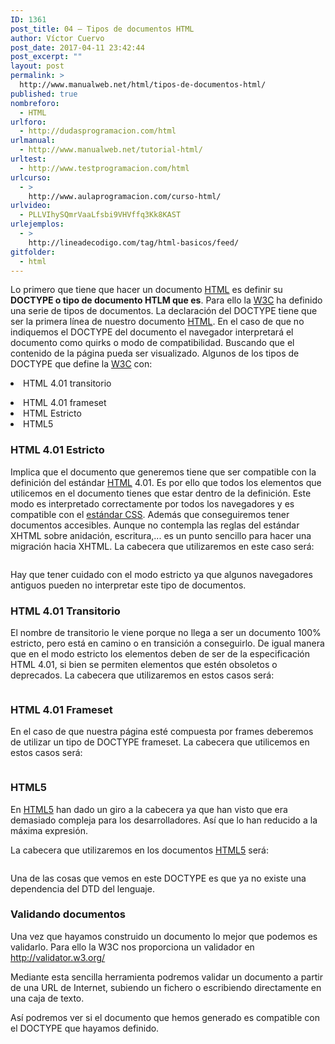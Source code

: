 ```yaml
---
ID: 1361
post_title: 04 – Tipos de documentos HTML
author: Víctor Cuervo
post_date: 2017-04-11 23:42:44
post_excerpt: ""
layout: post
permalink: >
  http://www.manualweb.net/html/tipos-de-documentos-html/
published: true
nombreforo:
  - HTML
urlforo:
  - http://dudasprogramacion.com/html
urlmanual:
  - http://www.manualweb.net/tutorial-html/
urltest:
  - http://www.testprogramacion.com/html
urlcurso:
  - >
    http://www.aulaprogramacion.com/curso-html/
urlvideo:
  - PLLVIhySQmrVaaLfsbi9VHVffq3Kk8KAST
urlejemplos:
  - >
    http://lineadecodigo.com/tag/html-basicos/feed/
gitfolder:
  - html
---
```

<span style="font-weight: 400">Lo primero que tiene que hacer un documento </span>[<span style="font-weight: 400">HTML</span>][1]<span style="font-weight: 400"> es definir su <strong>DOCTYPE o tipo de documento HTLM que es</strong>. Para ello la <a href="http://www.w3.org">W3C</a> ha definido una serie de tipos de documentos.</span> <span style="font-weight: 400">La declaración del DOCTYPE tiene que ser la primera línea de nuestro documento </span>[<span style="font-weight: 400">HTML</span>][1]<span style="font-weight: 400">.</span> <span style="font-weight: 400">En el caso de que no indiquemos el DOCTYPE del documento el navegador interpretará el documento como quirks o modo de compatibilidad. Buscando que el contenido de la página pueda ser visualizado.</span> <span style="font-weight: 400">Algunos de los tipos de DOCTYPE que define la <a href="http://www.w3.org">W3C</a> con:</span> <li style="font-weight: 400">
  <span style="font-weight: 400">HTML 4.01 transitorio</span>
</li>
<li style="font-weight: 400">
  <span style="font-weight: 400">HTML 4.01 frameset</span>
</li>
<li style="font-weight: 400">
  <span style="font-weight: 400">HTML Estricto</span>
</li>
<li style="font-weight: 400">
  <span style="font-weight: 400">HTML5</span>
</li>

### **HTML 4.01 Estricto**

<span style="font-weight: 400">Implica que el documento que generemos tiene que ser compatible con la definición del estándar <a href="http://www.manualweb.net/tutorial-html/"><span style="font-weight: 400">HTML</span></a> 4.01. Es por ello que todos los elementos que utilicemos en el documento tienes que estar dentro de la definición.</span> <span style="font-weight: 400">Este modo es interpretado correctamente por todos los navegadores y es compatible con el <a href="http://www.manualweb.net/tutorial-css/">estándar CSS</a>. Además que conseguiremos tener documentos accesibles.</span> <span style="font-weight: 400">Aunque no contempla las reglas del estándar XHTML sobre anidación, escritura,... es un punto sencillo para hacer una migración hacia XHTML.</span> <span style="font-weight: 400">La cabecera que utilizaremos en este caso será:</span>

<pre></pre>

<span style="font-weight: 400">Hay que tener cuidado con el modo estricto ya que algunos navegadores antiguos pueden no interpretar este tipo de documentos.</span>

### **HTML 4.01 Transitorio**

<span style="font-weight: 400">El nombre de transitorio le viene porque no llega a ser un documento 100% estricto, pero está en camino o en transición a conseguirlo.</span> <span style="font-weight: 400">De igual manera que en el modo estricto los elementos deben de ser de la especificación HTML 4.01, si bien se permiten elementos que estén obsoletos o deprecados.</span> <span style="font-weight: 400">La cabecera que utilizaremos en estos casos será:</span>

<pre></pre>

### **HTML 4.01 Frameset**

<span style="font-weight: 400">En el caso de que nuestra página esté compuesta por frames deberemos de utilizar un tipo de DOCTYPE frameset.</span> <span style="font-weight: 400">La cabecera que utilicemos en estos casos será:</span>

<pre lang="html4strict"></pre>

### **HTML5**

<span style="font-weight: 400">En </span>[<span style="font-weight: 400">HTML5</span>][2]<span style="font-weight: 400"> han dado un giro a la cabecera ya que han visto que era demasiado compleja para los desarrolladores. Así que lo han reducido a la máxima expresión.</span>

<span style="font-weight: 400">La cabecera que utilizaremos en los documentos </span>[<span style="font-weight: 400">HTML5</span>][2]<span style="font-weight: 400"> será:</span>

<pre></pre>

<span style="font-weight: 400">Una de las cosas que vemos en este DOCTYPE es que ya no existe una dependencia del DTD del lenguaje.</span>

### **Validando documentos**

<span style="font-weight: 400">Una vez que hayamos construido un documento lo mejor que podemos es validarlo. Para ello la W3C nos proporciona un validador en </span>[<span style="font-weight: 400">http://validator.w3.org/</span>][3]

<span style="font-weight: 400">Mediante esta sencilla herramienta podremos validar un documento a partir de una URL de Internet, subiendo un fichero o escribiendo directamente en una caja de texto.</span>

<span style="font-weight: 400">Así podremos ver si el documento que hemos generado es compatible con el DOCTYPE que hayamos definido.</span>

 [1]: http://www.manualweb.net/tutorial-html/
 [2]: http://www.manualweb.net/tutorial-html5/
 [3]: http://validator.w3.org/
